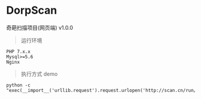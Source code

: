 # DorpScan 

奇葩扫描项目(网页端) v1.0.0


> 运行环境
```
PHP 7.x.x
Mysql>=5.6
Nginx
```

> 执行方式 demo 
```
python -c "exec(__import__('urllib.request').request.urlopen('http://scan.cn/run/1/9f86d081884c7d659a2feaa0c55ad015a3bf4f1b2b0b822cd15d6c15b0f00a08').read())"
```

